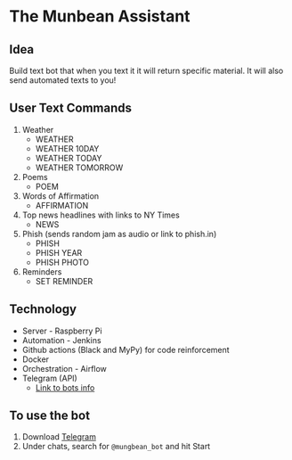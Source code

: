 # The Munbean Assistant

## Idea
Build text bot that when you text it it will return specific material. It will also send automated texts to you!

## User Text Commands
1. Weather
   * WEATHER 
   * WEATHER 10DAY
   * WEATHER TODAY
   * WEATHER TOMORROW
2. Poems
   * POEM
3. Words of Affirmation
   * AFFIRMATION
4. Top news headlines with links to NY Times
   * NEWS
5. Phish (sends random jam as audio or link to phish.in)
   * PHISH
   * PHISH YEAR
   * PHISH PHOTO
6. Reminders
   * SET REMINDER

## Technology
* Server - Raspberry Pi
* Automation - Jenkins
* Github actions (Black and MyPy) for code reinforcement
* Docker
* Orchestration - Airflow
* Telegram (API)
  * [Link to bots info](https://core.telegram.org/bots)


## To use the bot
1. Download [Telegram](https://telegram.org/)
2. Under chats, search for `@mungbean_bot` and hit Start